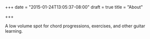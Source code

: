 +++
date = "2015-01-24T13:05:37-08:00"
draft = true
title = "About"

+++

A low volume spot for chord progressions, exercises, and other guitar learning.

